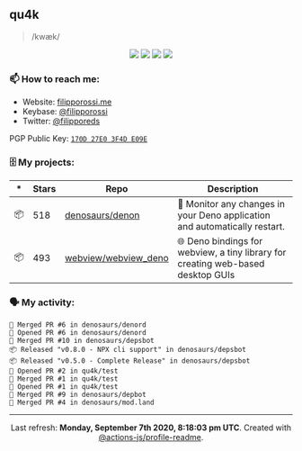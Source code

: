 ## qu4k

> /kwæk/

<p align="center">
  <img src="https://img.shields.io/badge/last%20major%20release-aug.%202000-important" />
  <img src="https://img.shields.io/badge/unminified%20size-6%20feet%206%20inches-informational" />
  <img src="https://img.shields.io/badge/vulnerabilities-high-critical" />
  <img src="https://img.shields.io/badge/code%20quality-A%20for%20effort-success" />
</p>

### 📫 How to reach me:

- Website: [filipporossi.me](https://filipporossi.me/)
- Keybase: [@filipporossi](https://keybase.io/filipporossi)
- Twitter: [@filipporeds](https://keybase.io/filipporeds)

PGP Public Key: [`170D 27E0 3F4D E09E`](https://keybase.io/filipporossi/pgp_keys.asc)

### 🗄 My projects:

|*|Stars|Repo|Description|
|---|---|---|---|
| 📦 | 518 | [denosaurs/denon](https://github.com/denosaurs/denon) | 👀 Monitor any changes in your Deno application and automatically restart. |
| 📦 | 493 | [webview/webview_deno](https://github.com/webview/webview_deno) | 🌐 Deno bindings for webview, a tiny library for creating web-based desktop GUIs |

### 🗣 My activity:

```
🎉 Merged PR #6 in denosaurs/denord
💪 Opened PR #6 in denosaurs/denord
🎉 Merged PR #10 in denosaurs/depsbot
📦 Released "v0.8.0 - NPX cli support" in denosaurs/depsbot
📦 Released "v0.5.0 - Complete Release" in denosaurs/depsbot
💪 Opened PR #2 in qu4k/test
🎉 Merged PR #1 in qu4k/test
💪 Opened PR #1 in qu4k/test
🎉 Merged PR #9 in denosaurs/depbot
🎉 Merged PR #4 in denosaurs/mod.land
```

---

<p align="center">Last refresh: <b>Monday, September 7th 2020, 8:18:03 pm UTC</b>. Created with <a href=https://github.com/marketplace/actions/profile-readme>@actions-js/profile-readme</a>.</p>
